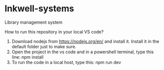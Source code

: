# Inkwell-systems
Library management system

How to run this repository in your local VS code?
1. Download nodejs from https://nodejs.org/en/ and install it. Install it in the default folder just to make sure.
2. Open the project in the vs code and in a powershell terminal, type this line: npm install
3. To run the code in a local host, type this: npm run dev
